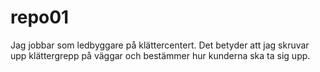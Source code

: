 # repo01

Jag jobbar som ledbyggare på klättercentert. Det betyder att jag skruvar upp klättergrepp på väggar och bestämmer hur kunderna ska ta sig upp.
